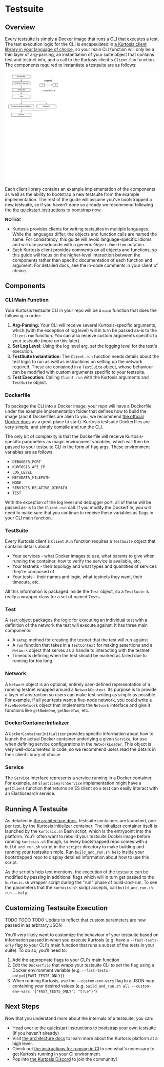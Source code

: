 Testsuite
=========
Overview
--------
Every testsuite is simply a Docker image that runs a CLI that executes a test. The test execution logic for the CLI is encapsulated in [a Kurtosis client library in your language of choice](https://github.com/kurtosis-tech/kurtosis-docs/blob/master/supported-languages.md), so your main CLI function will only be a thin layer of arg-parsing, an instantiation of your suite object that contains test and testnet info, and a call to the Kurtosis client's `Client.Run` function. The components required to instantiate a testsuite are as follows:

![](./images/testsuite-architecture.png)

Each client library contains an example implementation of the components as well as the ability to bootstrap a new testsuite from the example implementation. The rest of the guide will assume you've bootstrapped a new testsuite, so if you haven't done so already we recommend following the [the quickstart instructions](./quickstart.md) to bootstrap now.

**NOTES:**
* Kurtosis provides clients for writing testsuites in multiple languages. While the languages differ, the objects and function calls are named the same. For consistency, this guide will avoid language-specific idioms and will use pseudocode with a generic `Object.function` notation.
* Each Kurtosis client provides comments on all objects and functions, so this guide will focus on the higher-level interaction between the components rather than specific documentation of each function and argument. For detailed docs, see the in-code comments in your client of choice.

Components
----------
### CLI Main Function
Your Kurtosis testsuite CLI in your repo will be a `main` function that does the following in order:

1. **Arg-Parsing:** Your CLI will receive several Kurtosis-specific arguments, which (with the exception of log level) will in turn be passed as-is to the `Client.run` function. You can also receive custom arguments specific to your testsuite (more on this later).
2. **Set Log Level:** Using the log level arg, set the logging level for the test's execution.
3. **TestSuite Instantiation:** The `Client.run` function needs details about the test logic to run as well as instructions on setting up the network required. These are contained in a `TestSuite` object, whose behaviour can be modified with custom arguments specific to your testsuite.
4. **Test Execution:** Calling `Client.run` with the Kurtosis arguments and `TestSuite` object.

### Dockerfile
To package the CLI into a Docker image, your repo will have a Dockerfile under the example implementation folder that defines how to build the image (and if Dockerfiles are alien to you, we recommend [the official Docker docs](https://docs.docker.com/get-started/) as a great place to start). Kurtosis testsuite Dockerfiles are very simple, and simply compile and run the CLI. 

The only bit of complexity is that the Dockerfile will receive Kurtosis-specific parameters as magic environment variables, which will then be passed to your testsuite CLI in the form of flag args. These environment variables are as follows:

* `DEBUGGER_PORT`
* `KURTOSIS_API_IP`
* `LOG_LEVEL`
* `METADATA_FILEPATH`
* `MODE`
* `SERVICES_RELATIVE_DIRPATH`
* `TEST`

With the exception of the log level and debugger port, all of these will be passed as-is to the `Client.run` call. If you modify the Dockerfile, you will need to make sure that you continue to receive these variables as flags in your CLI main function.

### TestSuite
Every Kurtosis client's `Client.Run` function requires a `TestSuite` object that contains details about:

* Your services - what Docker images to use, what params to give when running the container, how to verify the service is available, etc.
* Your testnets - their topology and what types and quantities of services they're composed of
* Your tests - their names and logic, what testnets they want, their timeouts, etc.

All this information is packaged inside the `Test` object, so a `TestSuite` is really a wrapper class for a set of named `Test`s.

### Test
A `Test` object packages the logic for executing an individual test with a definition of the network the test will execute against. It has three main components:

* A `setup` method for creating the testnet that the test will run against
* A `run` function that takes in a `TestContext` for making assertions and a `Network` object that serves as a handle to interacting with the testnet
* Timeouts defining when the test should be marked as failed due to running for too long

### Network
A `Network` object is an optional, entirely user-defined representation of a running testnet wrapped around a `NetworkContext`. Its purpose is to provide a layer of abstraction so users can make test-writing as simple as possible. For example, if all your tests want a five-node network, you could write a `FiveNodeNetwork` object that implements the `Network` interface and give it functions like `getNodeOne`, `getNodeTwo`, etc. 

### DockerContainerInitializer
A `DockerContainerInitializer` provides specific information about how to launch the actual Docker container underlying a given `Service`, for use when defining service configurations in the `NetworkLoader`. This object is very well-documented in code, so we recommend users read the details in their client library of choice.

### Service
The `Service` interface represents a service running in a Docker container. For example, an `ElasticsearchService` implementation might have a `getClient` function that returns an ES client so a test can easily interact with an Elasticsearch service.

Running A Testsuite
-------------------
As detailed in [the architecture docs](./architecture.md), testsuite containers are launched, one per test, by the Kurtosis initializer container. The initializer container itself is launched by the `kurtosis.sh` Bash script, which is the entrypoint into the platform. You'll often want to rebuild your testsuite Docker image before running `kurtosis.sh` though, so every bootstrapped repo comes with a `build_and_run.sh` script in the `scripts` directory to make building and running your testsuite simple. Run `build_and_run.sh help` inside your bootstrapped repo to display detailed information about how to use this script.

As the script's help text mentions, the execution of the testsuite can be modified by passing in additional flags which will in turn get passed to the `kurtosis.sh` wrapper script during the "run" phase of build-and-run. To see the parameters that the `kurtosis.sh` script accepts, call `build_and_run.sh run --help`.

Customizing Testsuite Execution
-------------------------------
TODO TODO TODO Update to reflect that custom parameters are now passed in as arbitrary JSON

You'll very likely want to customize the behaviour of your testsuite based on information passed in when you execute Kurtosis (e.g. have a `--fast-tests-only` flag to your CLI's main function that runs a subset of the tests in your suite). To do so, you'll need to:

1. Add the appropriate flags to your CLI's main function
1. Edit the `Dockerfile` that wraps your testsuite CLI to set the flag using a Docker environment variable (e.g. `--fast-tests-only=${FAST_TESTS_ONLY}`)
1. When running Kurtosis, use the `--custom-env-vars` flag to a JSON map containing your desired values (e.g. `build_and_run.sh all --custom-env-vars '{"FAST_TESTS_ONLY": "true"}'`)

Next Steps
----------
Now that you understand more about the internals of a testsuite, you can:

* Head over to [the quickstart instructions](./quickstart.md) to bootstrap your own testsuite (if you haven't already)
* Visit [the architecture docs](./architecture.md) to learn more about the Kurtosis platform at a high level.
* Check out [the instructions for running in CI](./running-in-ci.md) to see what's necessary to get Kurtosis running in your CI environment
* Pop into [the Kurtosis Discord](https://discord.gg/6Jjp9c89z9) to join the community!

